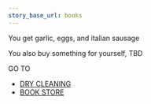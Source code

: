 ```yaml
---
story_base_url: books
---
```


You get garlic, eggs, and italian sausage

You also buy something for yourself, TBD

GO TO
* [DRY CLEANING](3)
* [BOOK STORE](5)
